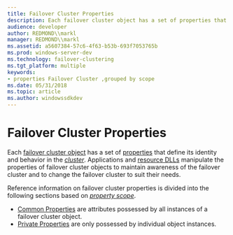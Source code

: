 ```yaml
---
title: Failover Cluster Properties
description: Each failover cluster object has a set of properties that define its identity and behavior in the cluster.
audience: developer
author: REDMOND\\markl
manager: REDMOND\\markl
ms.assetid: a5607384-57c6-4f63-b53b-693f7053765b
ms.prod: windows-server-dev
ms.technology: failover-clustering
ms.tgt_platform: multiple
keywords:
- properties Failover Cluster ,grouped by scope
ms.date: 05/31/2018
ms.topic: article
ms.author: windowssdkdev
---
```


# Failover Cluster Properties

Each [failover cluster object](cluster-objects.md) has a set of [properties](cluster-object-properties.md) that define its identity and behavior in the [*cluster*](c-gly.md#-wolf-cluster-gly). Applications and [resource DLLs](resource-dlls.md) manipulate the properties of failover cluster objects to maintain awareness of the failover cluster and to change the failover cluster to suit their needs.

Reference information on failover cluster properties is divided into the following sections based on [*property scope*](p-gly.md#-wolf-property-scope-gly).

-   [Common Properties](common-properties-ref.md) are attributes possessed by all instances of a failover cluster object.
-   [Private Properties](private-properties-ref.md) are only possessed by individual object instances.

 

 




